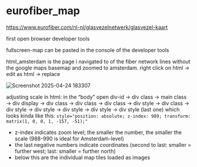 # eurofiber_map

https://www.eurofiber.com/nl-nl/glasvezelnetwerk/glasvezel-kaart

first open browser developer tools

fullscreen-map can be pasted in the console of the developer tools

html_amsterdam is the page i navigated to of the fiber network lines without the google maps basemap and zoomed to amsterdam. right click on html → edit as html → replace

![Screenshot 2025-04-24 183307](https://github.com/user-attachments/assets/c1721b76-9051-4def-a512-e08a0462bf22)

  
adjusting scale in html: in the “body” open div-id → div class → main class → div display → div class → div class → div class → div style → div class → div style → div style → div style → div style → div style (last one) which looks kinda like this: `style="position: absolute; z-index: 989; transform: matrix(1, 0, 0, 1, -157, -51);"` 
- z-index indicates zoom level; the smaller the number, the smaller the scale (988-990 is ideal for Amsterdam-level)
- the last negative numbers indicate coordinates (second to last: smaller = further west; last: smaller = further north)
- below this are the individual map tiles loaded as images
